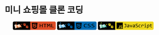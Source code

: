 # 미니 쇼핑몰 클론 코딩
<p align="center">
    <img src="https://github.com/seol-yu/TIL/blob/master/images/html-badge-logo.png?raw=true" height=30 />
    <img src="https://github.com/seol-yu/TIL/blob/master/images/css-badge-logo.png?raw=true" height=30 />
    <img src="https://github.com/seol-yu/TIL/blob/master/images/javascript-badge-logo.png?raw=true" height=30 />
</p>